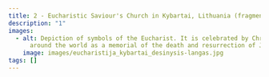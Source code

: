 ```yaml
---
title: 2 - Eucharistic Saviour's Church in Kybartai, Lithuania (fragment 2)
description: "1"
images:
  - alt: Depiction of symbols of the Eucharist. It is celebrated by Christians
      around the world as a memorial of the death and resurrection of Jesus.
    image: images/eucharistija_kybartai_desinysis-langas.jpg
tags: []
---
```

